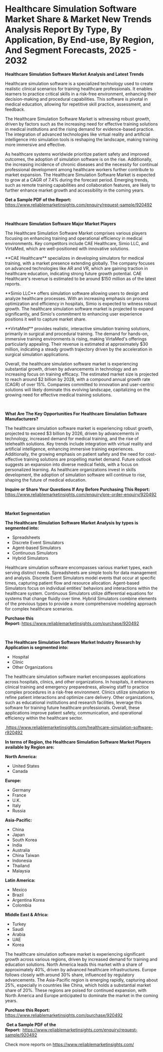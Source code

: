 <p><h1>Healthcare Simulation Software Market Share & Market New Trends Analysis Report By Type, By Application, By End-use, By Region, And Segment Forecasts, 2025 - 2032</h1></p><p><strong>Healthcare Simulation Software Market Analysis and Latest Trends</strong></p>
<p><p>Healthcare simulation software is a specialized technology used to create realistic clinical scenarios for training healthcare professionals. It enables learners to practice critical skills in a risk-free environment, enhancing their decision-making and procedural capabilities. This software is pivotal in medical education, allowing for repetitive skill practice, assessment, and feedback.</p><p>The Healthcare Simulation Software Market is witnessing robust growth, driven by factors such as the increasing need for effective training solutions in medical institutions and the rising demand for evidence-based practice. The integration of advanced technologies like virtual reality and artificial intelligence into simulation tools is reshaping the landscape, making training more immersive and effective.</p><p>As healthcare systems worldwide prioritize patient safety and improved outcomes, the adoption of simulation software is on the rise. Additionally, the increasing incidence of chronic diseases and the necessity for continual professional development among healthcare workers further contribute to market expansion. The Healthcare Simulation Software Market is expected to grow at a CAGR of 7.4% during the forecast period. Emerging trends, such as remote training capabilities and collaboration features, are likely to further enhance market growth and accessibility in the coming years.</p></p>
<p><strong>Get a Sample PDF of the Report:&nbsp;</strong> <a href="https://www.reliablemarketinsights.com/enquiry/request-sample/920492?utm_campaign=2240&utm_medium=2&utm_source=Github&utm_content=ia&utm_term=06032025&utm_id=healthcare-simulation-software">https://www.reliablemarketinsights.com/enquiry/request-sample/920492</a></p>
<p>&nbsp;</p>
<p><strong>Healthcare Simulation Software Major Market Players</strong></p>
<p><p>The Healthcare Simulation Software Market comprises various players focusing on enhancing training and operational efficiency in medical environments. Key competitors include CAE Healthcare, Simio LLC, and VirtaMed, which are well-positioned with innovative solutions.</p><p>**CAE Healthcare** specializes in developing simulators for medical training, with a market presence extending globally. The company focuses on advanced technologies like AR and VR, which are gaining traction in healthcare education, indicating strong future growth potential. CAE Healthcare's revenue is estimated to be around $150 million as of the latest reports.</p><p>**Simio LLC** offers simulation software allowing users to design and analyze healthcare processes. With an increasing emphasis on process optimization and efficiency in hospitals, Simio is expected to witness robust growth. The healthcare simulation software market is projected to expand significantly, and Simio's commitment to enhancing user experience positions it well to capture market share.</p><p>**VirtaMed** provides realistic, interactive simulation training solutions, primarily in surgical and procedural training. The demand for hands-on, immersive training environments is rising, making VirtaMed's offerings particularly appealing. Their revenue is estimated at approximately $30 million, indicating a steady growth trajectory driven by the acceleration in surgical simulation applications.</p><p>Overall, the healthcare simulation software market is experiencing substantial growth, driven by advancements in technology and an increasing focus on training efficacy. The estimated market size is projected to reach around $2 billion by 2028, with a compound annual growth rate (CAGR) of over 15%. Companies committed to innovation and user-centric solutions will likely dominate this evolving landscape, capitalizing on the growing need for effective medical training solutions.</p></p>
<p>&nbsp;</p>
<p><strong>What Are The Key Opportunities For Healthcare Simulation Software Manufacturers?</strong></p>
<p><p>The healthcare simulation software market is experiencing robust growth, projected to exceed $3 billion by 2026, driven by advancements in technology, increased demand for medical training, and the rise of telehealth solutions. Key trends include integration with virtual reality and artificial intelligence, enhancing immersive training experiences. Additionally, the growing emphasis on patient safety and the need for cost-effective training solutions are propelling market demand. Future outlook suggests an expansion into diverse medical fields, with a focus on personalized learning. As healthcare organizations invest in skills development, the adoption of simulation software will continue to rise, shaping the future of medical education.</p></p>
<p><strong>Inquire or Share Your Questions If Any Before Purchasing This Report:</strong> <a href="https://www.reliablemarketinsights.com/enquiry/pre-order-enquiry/920492?utm_campaign=2240&utm_medium=2&utm_source=Github&utm_content=ia&utm_term=06032025&utm_id=healthcare-simulation-software">https://www.reliablemarketinsights.com/enquiry/pre-order-enquiry/920492</a></p>
<p>&nbsp;</p>
<p><strong>Market Segmentation</strong></p>
<p><strong>The Healthcare Simulation Software Market Analysis by types is segmented into:</strong></p>
<p><ul><li>Spreadsheets</li><li>Discrete Event Simulators</li><li>Agent-based Simulators</li><li>Continuous Simulators</li><li>Hybrid Simulators</li></ul></p>
<p><p>Healthcare simulation software encompasses various market types, each serving distinct needs. Spreadsheets are simple tools for data management and analysis. Discrete Event Simulators model events that occur at specific times, capturing patient flow and resource allocation. Agent-based Simulators focus on individual entities' behaviors and interactions within the healthcare system. Continuous Simulators utilize differential equations for systems that change fluidly over time. Hybrid Simulators combine elements of the previous types to provide a more comprehensive modeling approach for complex healthcare scenarios.</p></p>
<p><strong>Purchase this Report:&nbsp;</strong><a href="https://www.reliablemarketinsights.com/purchase/920492?utm_campaign=2240&utm_medium=2&utm_source=Github&utm_content=ia&utm_term=06032025&utm_id=healthcare-simulation-software">https://www.reliablemarketinsights.com/purchase/920492</a></p>
<p>&nbsp;</p>
<p><strong>The Healthcare Simulation Software Market Industry Research by Application is segmented into:</strong></p>
<p><ul><li>Hospital</li><li>Clinic</li><li>Other Organizations</li></ul></p>
<p><p>The healthcare simulation software market encompasses applications across hospitals, clinics, and other organizations. In hospitals, it enhances clinical training and emergency preparedness, allowing staff to practice complex procedures in a risk-free environment. Clinics utilize simulation to refine patient interactions and optimize care delivery. Other organizations, such as educational institutions and research facilities, leverage this software for training future healthcare professionals. Overall, these applications improve patient safety, communication, and operational efficiency within the healthcare sector.</p></p>
<p><a href="https://www.reliablemarketinsights.com/healthcare-simulation-software-r920492?utm_campaign=2240&utm_medium=2&utm_source=Github&utm_content=ia&utm_term=06032025&utm_id=healthcare-simulation-software">&nbsp;https://www.reliablemarketinsights.com/healthcare-simulation-software-r920492</a></p>
<p><strong>In terms of Region, the Healthcare Simulation Software Market Players available by Region are:</strong></p>
<p>
    <p> <strong> North America: </strong>
        <ul>
            <li>United States</li>
            <li>Canada</li>
        </ul>
        </p> 
    <p> <strong> Europe: </strong>
        <ul>
            <li>Germany</li>
            <li>France</li>
            <li>U.K.</li>
            <li>Italy</li>
            <li>Russia</li>
        </ul>
        </p> 
    <p> <strong> Asia-Pacific: </strong>
        <ul>
            <li>China</li>
            <li>Japan</li>
            <li>South Korea</li>
            <li>India</li>
            <li>Australia</li>
            <li>China Taiwan</li>
            <li>Indonesia</li>
            <li>Thailand</li>
            <li>Malaysia</li>
        </ul>
        </p> 
    <p> <strong> Latin America: </strong>
        <ul>
            <li>Mexico</li>
            <li>Brazil</li>
            <li>Argentina Korea</li>
            <li>Colombia</li>
        </ul>
        </p> 
    <p> <strong> Middle East & Africa: </strong>
        <ul>
            <li>Turkey</li>
            <li>Saudi</li>
            <li>Arabia</li>
            <li>UAE</li>
            <li>Korea</li>
        </ul>
    </p>
    </p>
<p><p>The healthcare simulation software market is experiencing significant growth across various regions, driven by increased demand for training and education solutions. North America leads this market with a share of approximately 40%, driven by advanced healthcare infrastructures. Europe follows closely with around 30% share, influenced by regulatory advancements. The Asia-Pacific region is emerging rapidly, capturing about 25%, especially in countries like China, which holds a substantial market share of 20%. These regions are poised for continued expansion, with North America and Europe anticipated to dominate the market in the coming years.</p></p>
<p><strong>Purchase this Report: </strong><a href="https://www.reliablemarketinsights.com/purchase/920492?utm_campaign=2240&utm_medium=2&utm_source=Github&utm_content=ia&utm_term=06032025&utm_id=healthcare-simulation-software">https://www.reliablemarketinsights.com/purchase/920492</a></p>
<p>&nbsp;<strong>Get a Sample PDF of the Report:&nbsp;&nbsp;</strong><a href="https://www.reliablemarketinsights.com/enquiry/request-sample/920492?utm_campaign=2240&utm_medium=2&utm_source=Github&utm_content=ia&utm_term=06032025&utm_id=healthcare-simulation-software">https://www.reliablemarketinsights.com/enquiry/request-sample/920492</a></p>
<p><strong></strong></p>
<p>Check more reports on <a href="https://www.reliablemarketinsights.com/?utm_campaign=2240&utm_medium=2&utm_source=Github&utm_content=ia&utm_term=06032025&utm_id=healthcare-simulation-software">https://www.reliablemarketinsights.com/</a></p>